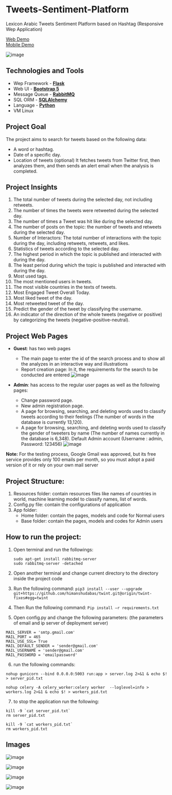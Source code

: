 # Tweets-Sentiment-Platform
Lexicon Arabic Tweets Sentiment Platform based on Hashtag (Responsive Wep Application)

[Web Demo](https://youtu.be/cAqKSIp-f1U)<br>
[Mobile Demo](https://youtu.be/ptvAxVro_Lc)<br>

![image](https://github.com/AliaHa3/Tweets-Sentiment-Platform/assets/98602171/fa37bc8a-9de3-4770-9c16-18974940eb90)



## Technologies and Tools

* Wep Framework - [**Flask**](https://flask.palletsprojects.com/en/2.3.x/)
* Web UI - [**Bootstrap 5**](https://getbootstrap.com/docs/5.0/getting-started/introduction/)
* Message Queue - [**RabbitMQ**](https://www.rabbitmq.com/download.html)
* SQL ORM  - [**SQLAlchemy**](https://www.sqlalchemy.org/)
* Language - [**Python**](https://www.python.org)
* VM Linux


## Project Goal
The project aims to search for tweets based on the following data:
* A word or hashtag.
* Date of a specific day.
* Location of tweets (optional)
It fetches tweets from Twitter first, then analyzes them, and then sends an alert email when the analysis is completed.

## Project Insights
1. The total number of tweets during the selected day, not including retweets.
2. The number of times the tweets were retweeted during the selected day.
3. The number of times a Tweet was hit like during the selected day.
4. The number of posts on the topic: the number of tweets and retweets during the selected day.
5. Number of Interactors: The total number of interactions with the topic during the day, including retweets, retweets, and likes.
6. Statistics of tweets according to the selected day.
7. The highest period in which the topic is published and interacted with during the day.
8. The least period during which the topic is published and interacted with during the day.
9. Most used tags.
10. The most mentioned users in tweets.
11. The most visible countries in the texts of tweets.
12. Most Engaged Tweet Overall Today.
13. Most liked tweet of the day.
14. Most retweeted tweet of the day.
15. Predict the gender of the tweet by classifying the username.
16. An indicator of the direction of the whole tweets (negative or positive) by categorizing the tweets (negative-positive-neutral).

## Project Web Pages
* **Guest**: has two web pages
    * The main page to enter the id of the search process and to show all the analyzes in an interactive way and illustrations
    * Report creation page: In it, the requirements for the search to be conducted are entered
    ![image](https://github.com/AliaHa3/Tweets-Sentiment-Platform/assets/98602171/0a7fbce8-8d02-43b9-998d-0563ef3625b4)

* **Admin**: has access to the regular user pages as well as the following pages:
    * Change password page.
    * New admin registration page.
    * A page for browsing, searching, and deleting words used to classify tweets according to their feelings (The number of words in the database is currently 13,120).
    * A page for browsing, searching, and deleting words used to classify the gender of tweeters by name (The number of names currently in the database is 6,348).
Default Admin account (Username : admin, Password: 123456)
![image](https://github.com/AliaHa3/Tweets-Sentiment-Platform/assets/98602171/55b0edb0-456f-42bb-acec-b44159096a5f)

**Note:**
For the testing process, Google Gmail was approved, but its free service provides only 100 emails per month, so you must adopt a paid version of it or rely on your own mail server


## Project Structure:
1.	Resources folder: contain resources files like names of countries in world, machine learning model to classify names, list of words.
2.	Config.py file: contain the configurations of application
3.	App folder:
	* Home folder: contain the pages, models and code for Normal users
    * Base folder: contain the pages, models and codes for Admin users

## How to run the project:
1.	Open terminal and run the followings:
	```
    sudo apt-get install rabbitmq-server
	sudo rabbitmq-server -detached
    ```
2.	Open another terminal and change current directory to the directory inside the project code

3.	Run the following command:
```pip3 install --user --upgrade git+https://github.com/himanshudabas/twint.git@origin/twint-fixes#egg=twint ```

4.	Then Run the following command:
```Pip install –r requirements.txt```

5.	Open config.py and change the following parameters:
(the parameters of email and ip server of deployment server)
```
MAIL_SERVER = 'smtp.gmail.com'
MAIL_PORT = 465
MAIL_USE_SSL= True
MAIL_DEFAULT_SENDER = 'sender@gmail.com'
MAIL_USERNAME = 'sender@gmail.com'
MAIL_PASSWORD = 'emailpassword'
```

6. run the following commands:
```
nohup gunicorn --bind 0.0.0.0:5003 run:app > server.log 2>&1 & echo $! > server_pid.txt

nohup celery -A celery_worker:celery worker  --loglevel=info > workers.log 2>&1 & echo $! > workers_pid.txt
```
7. to stop the application run the following:
```
kill -9 `cat server_pid.txt`
rm server_pid.txt

kill -9 `cat workers_pid.txt`
rm workers_pid.txt
```

## Images
![image](https://github.com/AliaHa3/Tweets-Sentiment-Platform/assets/98602171/fa37bc8a-9de3-4770-9c16-18974940eb90)

![image](https://github.com/AliaHa3/Tweets-Sentiment-Platform/assets/98602171/fd2a7347-c642-4be9-8311-9335d5abef93)

![image](https://github.com/AliaHa3/Tweets-Sentiment-Platform/assets/98602171/60a4a5a7-2801-4cf4-a954-8028c49187ea)


![image](https://github.com/AliaHa3/Tweets-Sentiment-Platform/assets/98602171/8c5d6713-af4c-4454-9b37-ddfd84c84bb5)